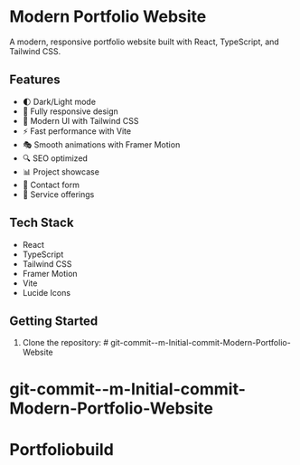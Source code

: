 # Modern Portfolio Website

A modern, responsive portfolio website built with React, TypeScript, and Tailwind CSS.

## Features

- 🌓 Dark/Light mode
- 📱 Fully responsive design
- 🎨 Modern UI with Tailwind CSS
- ⚡ Fast performance with Vite
- 🎭 Smooth animations with Framer Motion
- 🔍 SEO optimized
- 📊 Project showcase
- 📝 Contact form
- 🎯 Service offerings

## Tech Stack

- React
- TypeScript
- Tailwind CSS
- Framer Motion
- Vite
- Lucide Icons

## Getting Started

1. Clone the repository: # git-commit--m-Initial-commit-Modern-Portfolio-Website
# git-commit--m-Initial-commit-Modern-Portfolio-Website
# Portfoliobuild
